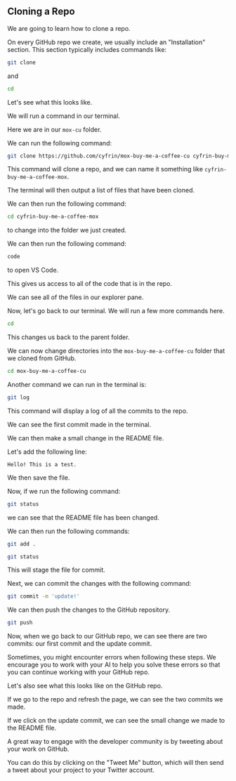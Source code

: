 ## Cloning a Repo

We are going to learn how to clone a repo.

On every GitHub repo we create, we usually include an "Installation" section. This section typically includes commands like:

```bash
git clone
```

and

```bash
cd
```

Let's see what this looks like.

We will run a command in our terminal. 

Here we are in our `mox-cu` folder.

We can run the following command:

```bash
git clone https://github.com/cyfrin/mox-buy-me-a-coffee-cu cyfrin-buy-me-a-coffee-mox
```

This command will clone a repo, and we can name it something like `cyfrin-buy-me-a-coffee-mox`.

The terminal will then output a list of files that have been cloned.

We can then run the following command:

```bash
cd cyfrin-buy-me-a-coffee-mox
```

to change into the folder we just created.

We can then run the following command:

```bash
code
```

to open VS Code.

This gives us access to all of the code that is in the repo.

We can see all of the files in our explorer pane.

Now, let's go back to our terminal. We will run a few more commands here.

```bash
cd
```

This changes us back to the parent folder.

We can now change directories into the `mox-buy-me-a-coffee-cu` folder that we cloned from GitHub.

```bash
cd mox-buy-me-a-coffee-cu
```

Another command we can run in the terminal is:

```bash
git log
```

This command will display a log of all the commits to the repo.

We can see the first commit made in the terminal.

We can then make a small change in the README file. 

Let's add the following line:

```
Hello! This is a test.
```

We then save the file. 

Now, if we run the following command:

```bash
git status
```

we can see that the README file has been changed.

We can then run the following commands:

```bash
git add .
```

```bash
git status
```

This will stage the file for commit.

Next, we can commit the changes with the following command:

```bash
git commit -m 'update!'
```

We can then push the changes to the GitHub repository. 

```bash
git push
```

Now, when we go back to our GitHub repo, we can see there are two commits: our first commit and the update commit.

Sometimes, you might encounter errors when following these steps. We encourage you to work with your AI to help you solve these errors so that you can continue working with your GitHub repo.

Let's also see what this looks like on the GitHub repo. 

If we go to the repo and refresh the page, we can see the two commits we made. 

If we click on the update commit, we can see the small change we made to the README file. 

A great way to engage with the developer community is by tweeting about your work on GitHub. 

You can do this by clicking on the "Tweet Me" button, which will then send a tweet about your project to your Twitter account. 
